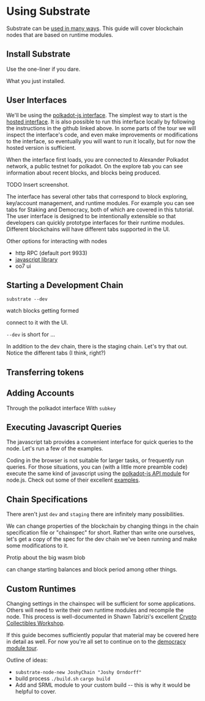 Using Substrate
===============

Substrate can be [used in many ways](https://github.com/paritytech/substrate#3-usage). This guide will cover blockchain nodes that are based on runtime modules.

Install Substrate
-----------------

Use the one-liner if you dare.

What you just installed.

User Interfaces
--------------
We'll be using the [polkadot-js interface](https://github.com/polkadot-js/apps). The simplest way to start is the [hosted interface](https://polkadot.js.org/apps). It is also possible to run this interface locally by following the instructions in the github linked above. In some parts of the tour we will inspect the interface's code, and even make improvements or modifications to the interface, so eventually you will want to run it locally, but for now the hosted version is sufficient.

When the interface first loads, you are connected to Alexander Polkadot network, a public testnet for polkadot. On the explore tab you can see information about recent blocks, and blocks being produced.

TODO Insert screenshot.

The interface has several other tabs that correspond to block exploring, key/account management, and runtime modules. For example you can see tabs for Staking and Democracy, both of which are covered in this tutorial. The user interface is designed to be intentionally extensible so that developers can quickly prototype interfaces for their runtime modules. Different blockchains will have different tabs supported in the UI.

Other options for interacting with nodes
* http RPC (default port 9933)
* [javascript library](https://github.com/polkadot-js/api)
* oo7 ui

Starting a Development Chain
----------------------------
`substrate --dev`

watch blocks getting formed

connect to it with the UI.

`--dev` is short for ...

In addition to the dev chain, there is the staging chain. Let's try that out. Notice the different tabs (I think, right?)

Transferring tokens
-------------------

Adding Accounts
--------------
Through the polkadot interface
With `subkey`

Executing Javascript Queries
-----------------------------
The javascript tab provides a convenient interface for quick queries to the node. Let's run a few of the examples.

Coding in the browser is not suitable for larger tasks, or frequently run queries. For those situations, you can (with a little more preamble code) execute the same kind of javascript using the [polkadot-js API module](https://github.com/polkadot-js/api) for node.js. Check out some of their excellent [examples](https://polkadot.js.org/api/examples/promise/).

Chain Specifications
--------------------
There aren't just `dev` and `staging` there are infinitely many possibilities.

We can change properties of the blockchain by changing things in the chain specification file or "chainspec" for short. Rather than write one ourselves, let's get a copy of the spec for the dev chain we've been running and make some modifications to it.

Protip about the big wasm blob

can change starting balances and block period among other things.

Custom Runtimes
---------------
Changing settings in the chainspec will be sufficient for some applications. Others will need to write their own runtime modules and recompile the node. This process is well-documented in Shawn Tabrizi's excellent [Crypto Collectibles Workshop](https://shawntabrizi.github.io/substrate-collectables-workshop/).

If this guide becomes sufficiently popular that material may be covered here in detail as well. For now you're all set to continue on to the [democracy module tour](Democracy.md).

Outline of ideas:
* `substrate-node-new JoshyChain "Joshy Orndorff"`
* build process `./build.sh` `cargo build`
* Add and SRML module to your custom build -- this is why it would be helpful to cover.
